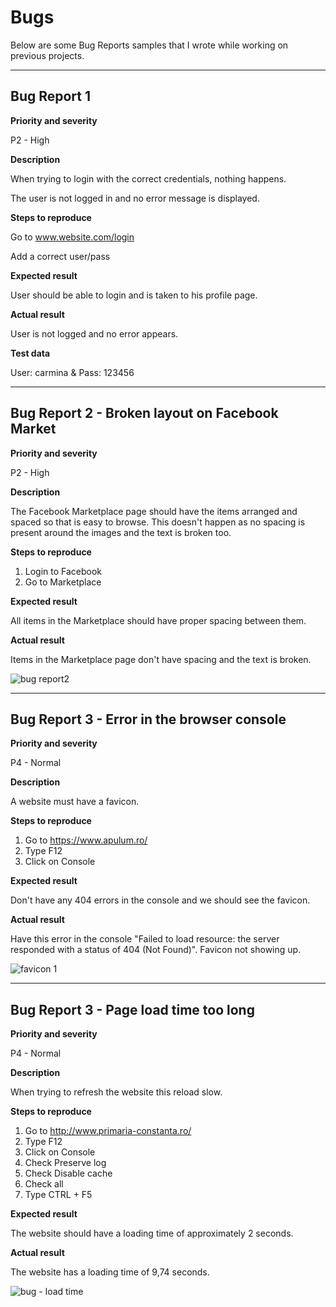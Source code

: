 # Bugs

Below are some Bug Reports samples that I wrote while working on previous projects.

------------
## Bug Report 1 

**Priority and severity**

P2 - High

**Description**

When trying to login with the correct credentials, nothing happens.

The user is not logged in and no error message is displayed.


**Steps to reproduce**

Go to www.website.com/login

Add a correct user/pass


**Expected result**

User should be able to login and is taken to his profile page.


**Actual result**

User is not logged and no error appears.



**Test data**

User: carmina & Pass: 123456

--------------------------------
## Bug Report 2 - Broken layout on Facebook Market

**Priority and severity**

P2 - High

**Description**

The Facebook Marketplace page should have the items arranged and spaced so that is easy to browse.
This doesn't happen as no spacing is present around the images and the text is broken too.


**Steps to reproduce**

1. Login to Facebook
2. Go to Marketplace

**Expected result**

All items in the Marketplace should have proper spacing between them.


**Actual result**

Items in the Marketplace page don't have spacing and the text is broken.


![bug report2](https://user-images.githubusercontent.com/85248462/212305021-7e2bb690-1ecd-45e8-8310-3f16e532e1a5.png)

----------------------------------
## Bug Report 3 - Error in the browser console

**Priority and severity**

P4 - Normal

**Description**

A website must have a favicon.


**Steps to reproduce**

1. Go to https://www.apulum.ro/
2. Type F12
3. Click on Console

**Expected result**

Don't have any 404 errors in the console and we should see the favicon.

**Actual result**

Have this error in the console "Failed to load resource: the server responded with a status of 404 (Not Found)". Favicon not showing up.

![favicon 1](https://user-images.githubusercontent.com/85248462/212406487-632528a2-171f-49f2-9011-dd9cb9b8b102.png)

----------------------

## Bug Report 3 - Page load time too long

**Priority and severity**

P4 - Normal

**Description**

When trying to refresh the website this reload slow.

**Steps to reproduce**

1. Go to http://www.primaria-constanta.ro/
2. Type F12
3. Click on Console
4. Check Preserve log
5. Check Disable cache
6. Check all
7. Type CTRL + F5

**Expected result**

The website should have a loading time of approximately 2 seconds.

**Actual result**

The website has a loading time of 9,74 seconds.

![bug - load time](https://user-images.githubusercontent.com/85248462/212410108-19020fd0-5900-4e83-8e5b-a47fdef303bb.png)






